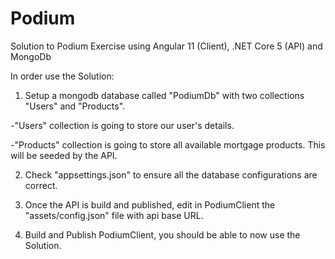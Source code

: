 # Podium

Solution to Podium Exercise using Angular 11 (Client), .NET Core 5 (API) and MongoDb

In order use the Solution:

1) Setup a mongodb database called "PodiumDb" with two collections "Users" and "Products".
  
  -"Users" collection is going to store our user's details.
  
  -"Products" collection is going to store all available mortgage products. This will be seeded by the API.

2) Check "appsettings.json" to ensure all the database configurations are correct.

3) Once the API is build and published, edit in PodiumClient the "assets/config.json" file with api base URL.

4) Build and Publish PodiumClient, you should be able to now use the Solution.
